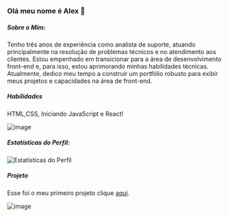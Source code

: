 ### Olá meu nome é Alex  👋

##### Sobre o Mim:

Tenho três anos de experiência como analista de suporte, atuando principalmente na resolução de problemas técnicos e no atendimento aos clientes. Estou empenhado em transicionar para a área de desenvolvimento front-end e, para isso, estou aprimorando minhas habilidades técnicas. Atualmente, dedico meu tempo a construir um portfólio robusto para exibir meus projetos e capacidades na área de front-end.

##### Habilidades


HTML,CSS, Iniciando JavaScript e React!

![image](https://github.com/Lostleleco/Lostleleco/assets/158625504/8f373b2a-a5a6-44d7-9517-c1e5b99c73ce)





##### Estatísticas do Perfil:

![Estatísticas do Perfil](https://github-readme-stats.vercel.app/api?username=lostleleco&show_icons=true&theme=default)


##### Projeto 

 Esse foi o meu primeiro projeto clique [aqui](https://exercicio-05-ebac.vercel.app/).



![image](https://github.com/Lostleleco/Lostleleco/assets/158625504/abb4a81a-56c5-4f95-8ae4-f9f75e7fa177)



